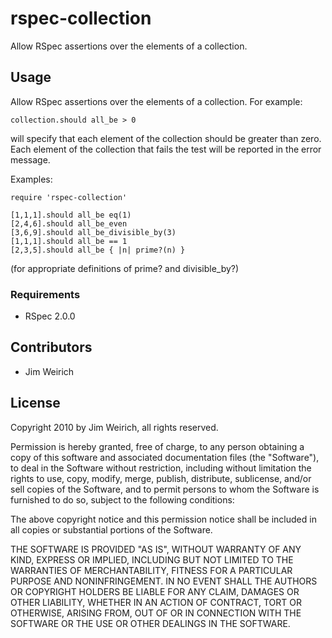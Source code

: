 # rspec-collection

Allow RSpec assertions over the elements of a collection.

## Usage

Allow RSpec assertions over the elements of a collection.  For example:

    collection.should all_be > 0

will specify that each element of the collection should be greater
than zero.  Each element of the collection that fails the test will
be reported in the error message.

Examples:

    require 'rspec-collection'

    [1,1,1].should all_be eq(1)
    [2,4,6].should all_be_even
    [3,6,9].should all_be_divisible_by(3)
    [1,1,1].should all_be == 1
    [2,3,5].should all_be { |n| prime?(n) }

(for appropriate definitions of prime? and divisible_by?)

### Requirements

* RSpec 2.0.0

## Contributors

* Jim Weirich

## License

Copyright 2010 by Jim Weirich, all rights reserved.

Permission is hereby granted, free of charge, to any person
obtaining a copy of this software and associated documentation
files (the "Software"), to deal in the Software without
restriction, including without limitation the rights to use,
copy, modify, merge, publish, distribute, sublicense, and/or sell
copies of the Software, and to permit persons to whom the
Software is furnished to do so, subject to the following
conditions:
 
The above copyright notice and this permission notice shall be
included in all copies or substantial portions of the Software.
 
THE SOFTWARE IS PROVIDED "AS IS", WITHOUT WARRANTY OF ANY KIND,
EXPRESS OR IMPLIED, INCLUDING BUT NOT LIMITED TO THE WARRANTIES
OF MERCHANTABILITY, FITNESS FOR A PARTICULAR PURPOSE AND
NONINFRINGEMENT. IN NO EVENT SHALL THE AUTHORS OR COPYRIGHT
HOLDERS BE LIABLE FOR ANY CLAIM, DAMAGES OR OTHER LIABILITY,
WHETHER IN AN ACTION OF CONTRACT, TORT OR OTHERWISE, ARISING
FROM, OUT OF OR IN CONNECTION WITH THE SOFTWARE OR THE USE OR
OTHER DEALINGS IN THE SOFTWARE.

